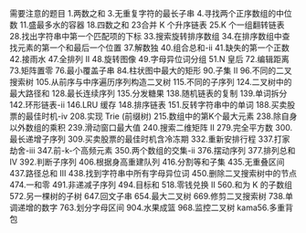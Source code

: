 需要注意的题目
1.两数之和
3.无重复字符的最长子串
4.寻找两个正序数组的中位数
11.盛最多水的容器
18.四数之和
23合并 K 个升序链表
25.K 个一组翻转链表
28.找出字符串中第一个匹配项的下标
33.搜索旋转排序数组
34.在排序数组中查找元素的第一个和最后一个位置
37.解数独
40.组合总和-ii
41.缺失的第一个正数
42.接雨水
47.全排列 II
48.旋转图像
49.字母异位词分组
51.N 皇后
72.编辑距离
73.矩阵置零
76.最小覆盖子串
84.柱状图中最大的矩形
90.子集 II
96.不同的二叉搜索树
105.从前序与中序遍历序列构造二叉树
115.不同的子序列
124.二叉树中的最大路径和
128.最长连续序列
135.分发糖果
138.随机链表的复制
139.单词拆分
142.环形链表-ii
146.LRU 缓存
148.排序链表
151.反转字符串中的单词
188.买卖股票的最佳时机-iv
208.实现 Trie (前缀树)
215.数组中的第K个最大元素
238.除自身以外数组的乘积
239.滑动窗口最大值
240.搜索二维矩阵 II
279.完全平方数
300.最长递增子序列
309.买卖股票的最佳时机含冷冻期
332.重新安排行程
337.打家劫舍-iii
347.前-k-个高频元素
350.两个数组的交集-ii
376.摆动序列
377.排列总和 Ⅳ
392.判断子序列
406.根据身高重建队列
416.分割等和子集
435.无重叠区间
437.路径总和 III
438.找到字符串中所有字母异位词
450.删除二叉搜索树中的节点
474.一和零
491.非递减子序列
494.目标和
518.零钱兑换 II
560.和为 K 的子数组
572.另一棵树的子树
647.回文子串
654.最大二叉树
669.修剪二叉搜索树
738.单调递增的数字
763.划分字母区间
904.水果成篮
968.监控二叉树
kama56.多重背包